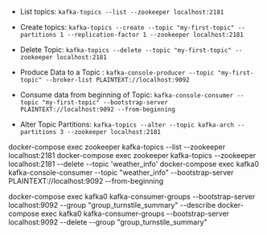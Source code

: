 - List topics: ```kafka-topics --list --zookeeper localhost:2181```

- Create topics: ```kafka-topics --create --topic "my-first-topic" --partitions 1 --replication-factor 1 --zookeeper localhost:2181```

- Delete Topic: ```kafka-topics --delete --topic "my-first-topic" --zookeeper localhost:2181```

- Produce Data to a Topic : ```kafka-console-producer --topic "my-first-topic" --broker-list PLAINTEXT://localhost:9092```

- Consume data from beginning of Topic: ```kafka-console-consumer --topic "my-first-topic" --bootstrap-server PLAINTEXT://localhost:9092 --from-beginning```

- Alter Topic Partitions: ```kafka-topics --alter --topic kafka-arch --partitions 3 --zookeeper localhost:2181```


docker-compose exec zookeeper kafka-topics --list --zookeeper localhost:2181
docker-compose exec zookeeper kafka-topics --zookeeper localhost:2181 --delete --topic 'weather_info'
docker-compose exec kafka0 kafka-console-consumer --topic "weather_info" --bootstrap-server PLAINTEXT://localhost:9092 --from-beginning

docker-compose exec kafka0 kafka-consumer-groups --bootstrap-server localhost:9092 --group "group_turnstile_summary" --describe
docker-compose exec kafka0 kafka-consumer-groups --bootstrap-server localhost:9092 --delete --group "group_turnstile_summary"